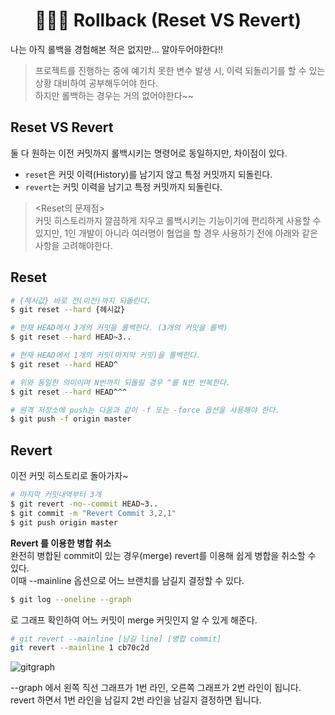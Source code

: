 # <div align="center">👩🏻‍💻 Rollback (Reset VS Revert)</div>
나는 아직 롤백을 경험해본 적은 없지만… 알아두어야한다!!
> 프로젝트를 진행하는 중에 예기치 못한 변수 발생 시, 이력 되돌리기를 할 수 있는 상황 대비하여 공부해두어야 한다.    
하지만 롤백하는 경우는 거의 없어야한다~~    

## Reset VS Revert
둘 다 원하는 이전 커밋까지 롤백시키는 명령어로 동일하지만, 차이점이 있다.
- `reset`은 커밋 이력(History)를 남기지 않고 특정 커밋까지 되돌린다.
- `revert`는 커밋 이력을 남기고 특정 커밋까지 되돌린다.

> <Reset의 문제점>    
커밋 히스토리까지 깔끔하게 지우고 롤백시키는 기능이기에 편리하게 사용할 수 있지만, 1인 개발이 아니라 여러명이 협업을 할 경우 사용하기 전에 아래와 같은 사항을 고려해야한다.     


## Reset
```bash
# {헤시값} 바로 전(이전)까지 되돌린다.
$ git reset --hard {헤시값}

# 현재 HEAD에서 3개의 커밋을 롤백한다. (3개의 커밋을 롤백)
$ git reset --hard HEAD~3..

# 현재 HEAD에서 1개의 커밋(마지막 커밋)을 롤백한다.
$ git reset --hard HEAD^

# 위와 동일한 의미이며 N번까지 되돌릴 경우 ^를 N번 반복한다.
$ git reset --hard HEAD^^^

# 원격 저장소에 push는 다음과 같이 -f 또는 -force 옵션을 사용해야 한다.
$ git push -f origin master
```

## Revert
이전 커밋 히스토리로 돌아가자~

```bash
# 마지막 커밋내역부터 3개
$ git revert -no--commit HEAD~3..
$ git commit -m "Revert Commit 3,2,1"
$ git push origin master
```

**Revert 를 이용한 병합 취소**     
완전히 병합된 commit이 있는 경우(merge) revert를 이용해 쉽게 병합을 취소할 수 있다.     
이때 --mainline 옵션으로 어느 브랜치를 남길지 결정할 수 있다.     


```bash
$ git log --oneline --graph
```
로 그래프 확인하여 어느 커밋이 merge 커밋인지 알 수 있게 해준다.    

```bash
# git revert --mainline [남길 line] [병합 commit]
git revert --mainline 1 cb70c2d
```

![gitgraph](https://user-images.githubusercontent.com/111990266/209423434-60fd6cc9-8776-451e-9dd3-ec24f8ed13ef.png)

--graph 에서 왼쪽 직선 그래프가 1번 라인, 오른쪽 그래프가 2번 라인이 됩니다.    
revert 하면서 1번 라인을 남길지 2번 라인을 남길지 결정하면 됩니다.